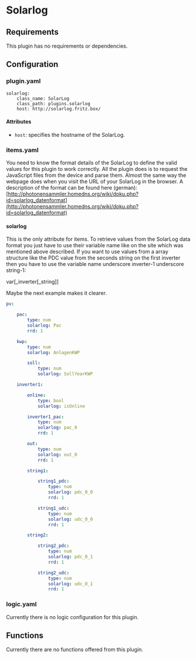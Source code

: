 # Solarlog

## Requirements
This plugin has no requirements or dependencies.

## Configuration

### plugin.yaml

```
solarlog:
    class_name: SolarLog
    class_path: plugins.solarlog
    host: http://solarlog.fritz.box/
```

#### Attributes
  * `host`: specifies the hostname of the SolarLog.

### items.yaml
You need to know the format details of the SolarLog to define the valid values for this plugin to work correctly. All the plugin does is to request the JavaScript files from the device and parse them. Almost the same way the webpage does when you visit the URL of your SolarLog in the browser. A description of the format can be found here (german): [http://photonensammler.homedns.org/wiki/doku.php?id=solarlog_datenformat](http://photonensammler.homedns.org/wiki/doku.php?id=solarlog_datenformat)

#### solarlog
This is the only attribute for items. To retrieve values from the SolarLog data format you just have to use their variable name like on the site which was mentioned above described. If you want to use values from a array structure like the PDC value from the seconds string on the first inverter then you have to use the variable name underscore inverter-1 underscore string-1:

var[_inverter[_string]]

Maybe the next example makes it clearer.

```yaml
pv:

    pac:
        type: num
        solarlog: Pac
        rrd: 1

    kwp:
        type: num
        solarlog: AnlagenKWP

        soll:
            type: num
            solarlog: SollYearKWP

    inverter1:

        online:
            type: bool
            solarlog: isOnline

        inverter1_pac:
            type: num
            solarlog: pac_0
            rrd: 1

        out:
            type: num
            solarlog: out_0
            rrd: 1

        string1:

            string1_pdc:
                type: num
                solarlog: pdc_0_0
                rrd: 1

            string1_udc:
                type: num
                solarlog: udc_0_0
                rrd: 1

        string2:

            string2_pdc:
                type: num
                solarlog: pdc_0_1
                rrd: 1

            string2_udc:
                type: num
                solarlog: udc_0_1
                rrd: 1
```

### logic.yaml

Currently there is no logic configuration for this plugin.

## Functions

Currently there are no functions offered from this plugin.
